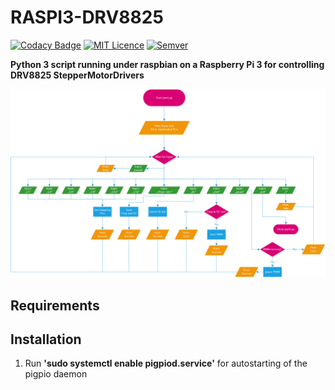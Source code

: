 # RASPI3-DRV8825

[![Codacy Badge](https://api.codacy.com/project/badge/Grade/c19f2b9363a84b5bacab00161776e7f9)](https://www.codacy.com/app/dan-nkl/RASPI3-DRV8825?utm_source=github.com&amp;utm_medium=referral&amp;utm_content=dan-nkl/RASPI3-DRV8825&amp;utm_campaign=Badge_Grade)
[![MIT Licence](https://badges.frapsoft.com/os/mit/mit.svg?v=103)](https://opensource.org/licenses/mit-license.php) [![Semver](http://img.shields.io/SemVer/2.0.0.png)](http://semver.org/spec/v2.0.0.html)


**Python 3 script running under raspbian on a Raspberry Pi 3 for controlling DRV8825 StepperMotorDrivers**

![Flowchart](/docs/flowchart.png)

## Requirements

## Installation
1. Run **'sudo systemctl enable pigpiod.service'** for autostarting of the pigpio daemon
